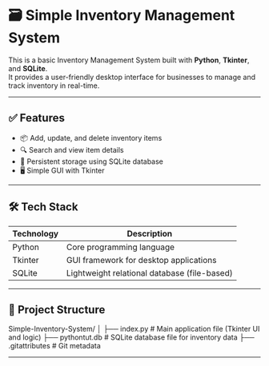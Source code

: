 # 🗃️ Simple Inventory Management System

This is a basic Inventory Management System built with **Python**, **Tkinter**, and **SQLite**.  
It provides a user-friendly desktop interface for businesses to manage and track inventory in real-time.

---

## ✅ Features

- 📦 Add, update, and delete inventory items
- 🔍 Search and view item details
- 💾 Persistent storage using SQLite database
- 🖥️ Simple GUI with Tkinter

---

## 🛠️ Tech Stack

| Technology | Description                              |
|------------|------------------------------------------|
| Python     | Core programming language                |
| Tkinter    | GUI framework for desktop applications   |
| SQLite     | Lightweight relational database (file-based) |

---

## 📁 Project Structure

Simple-Inventory-System/
│
├── index.py # Main application file (Tkinter UI and logic)
├── pythontut.db # SQLite database file for inventory data
├── .gitattributes # Git metadata

---

